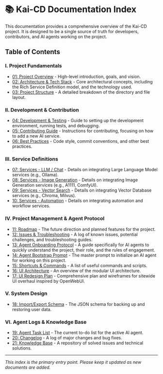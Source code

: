 # 📚 Kai-CD Documentation Index

This documentation provides a comprehensive overview of the Kai-CD project. It is designed to be a single source of truth for developers, contributors, and AI agents working on the project.

## Table of Contents

### I. Project Fundamentals
- [01: Project Overview](./01_ProjectOverview.md) - High-level introduction, goals, and vision.
- [02: Architecture & Tech Stack](./02_ArchitectureTechStack.md) - Core architectural concepts, including the Rich Service Definition model, and the technology used.
- [03: Project Structure](./03_ProjectStructure.md) - A detailed breakdown of the directory and file layout.

### II. Development & Contribution
- [04: Development & Testing](./04_DevelopmentTesting.md) - Guide to setting up the development environment, running tests, and debugging.
- [05: Contributing Guide](./05_ContributingGuide.md) - Instructions for contributing, focusing on how to add a new AI service.
- [06: Best Practices](./06_BestPractices.md) - Code style, commit conventions, and other best practices.

### III. Service Definitions
- [07: Services - LLM / Chat](./07_Services_LLMChat.md) - Details on integrating Large Language Model services (e.g., Ollama).
- [08: Services - Image Generation](./08_Services_ImageGen.md) - Details on integrating Image Generation services (e.g., A1111, ComfyUI).
- [09: Services - Vector Search](./09_Services_VectorSearch.md) - Details on integrating Vector Database services (e.g., Chroma, Milvus).
- [10: Services - Automation](./10_Services_Automation.md) - Details on integrating automation and workflow services.

### IV. Project Management & Agent Protocol
- [11: Roadmap](./11_Roadmap.md) - The future direction and planned features for the project.
- [12: Issues & Troubleshooting](./12_Issues_Troubleshooting.md) - A log of known issues, potential challenges, and troubleshooting guides.
- [13: Agent Onboarding Protocol](./13_AgentOnboarding.md) - A guide specifically for AI agents to quickly understand the project, their role, and the rules of engagement.
- [14: Agent Bootstrap Prompt](./14_AgentBootstrapPrompt.md) - The master prompt to initialize an AI agent for working on this project.
- [15: Shortcuts & Commands](./15_Shortcuts.md) - A list of useful commands and scripts.
- [16: UI Architecture](./16_UI_Architecture.md) - An overview of the modular UI architecture.
- [17: UI Redesign Plan](./17_UI_RedesignPlan.md) - Comprehensive plan and wireframes for sitewide UI overhaul inspired by OpenWebUI.

### V. System Design
- [18: Import/Export Schema](./18_ImportExportSchema.md) - The JSON schema for backing up and restoring user data.

### VI. Agent Logs & Knowledge Base
- [19: Agent Task List](./agent/19_Agent_Task_List.md) - The current to-do list for the active AI agent.
- [20: Changelog](./agent/20_Changelog.md) - A log of major changes and bug fixes.
- [21: Knowledge Base](./agent/21_KnowledgeBase.md) - A repository of solved issues and technical solutions.

---
*This index is the primary entry point. Please keep it updated as new documents are added.* 